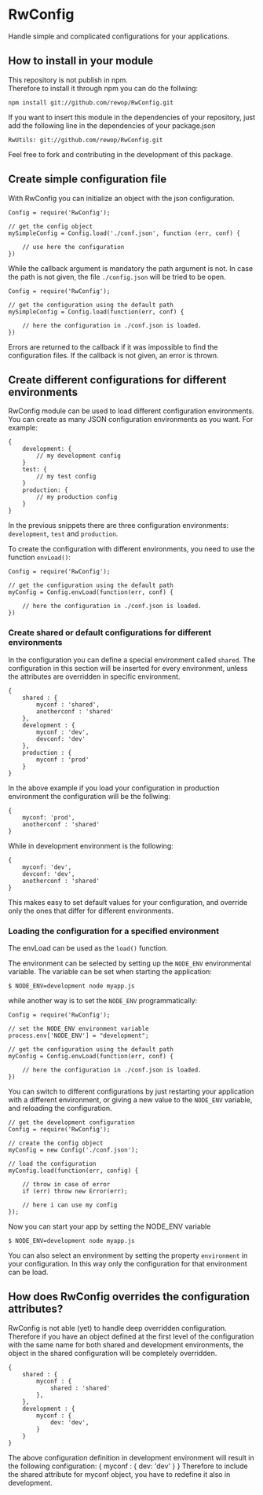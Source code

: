 RwConfig
========

Handle simple and complicated configurations for your applications.

How to install in your module
-----------------------------
This repository is not publish in npm.     
Therefore to install it through npm you can do the follwing:
```
npm install git://github.com/rewop/RwConfig.git
```

If you want to insert this module in the dependencies of your repository, just add the following line in the dependencies of your package.json
```
RwUtils: git://github.com/rewop/RwConfig.git
```

Feel free to fork and contributing in the development of this package.

Create simple configuration file
----------------------------------------------------------
With RwConfig you can initialize an object with the json configuration.
```
Config = require('RwConfig');

// get the config object
mySimpleConfig = Config.load('./conf.json', function (err, conf) {

    // use here the configuration
})
```

While the callback argument is mandatory the path argument is not. In case the path is not given,
the file `./config.json` will be
tried to be open.
```
Config = require('RwConfig');

// get the configuration using the default path
mySimpleConfig = Config.load(function(err, conf) {

    // here the configuration in ./conf.json is loaded.
})
```

Errors are returned to the callback if it was impossible to find the configuration files. If the callback is not
given, an error is thrown.

Create different configurations for different environments
----------------------------------------------------------
RwConfig module can be used to load different configuration environments. You can create as many JSON configuration
environments as you want. For example:
```
{
    development: {
        // my development config
    }
    test: {
        // my test config
    }
    production: {
        // my production config
    }
}
```
In the previous snippets there are three configuration environments: `development`, `test` and `production`.

To create the configuration with different environments, you need to use the function `envLoad()`:
```
Config = require('RwConfig');

// get the configuration using the default path
myConfig = Config.envLoad(function(err, conf) {

    // here the configuration in ./conf.json is loaded.
})
```
### Create shared or default configurations for different environments
In the configuration you can define a special environment called `shared`. The configuration in this section will be inserted for every environment, unless the attributes are overridden in specific environment.

```
{
    shared : {
        myconf : 'shared',
        anotherconf : 'shared'
    },
    development : {
        myconf : 'dev',
        devconf: 'dev'
    },
    production : {
        myconf : 'prod'
    }
}
```

In the above example if you load your configuration in production environment the configuration will be the follwing:
```
{
    myconf: 'prod',
    anotherconf : 'shared'
}
```
While in development environment is the following:
```
{
    myconf: 'dev',
    devconf: 'dev',
    anotherconf : 'shared'
}
```
This makes easy to set default values for your configuration, and override only the ones that differ for different environments.

### Loading the configuration for a specified environment

The envLoad can be used as the `load()` function.

The environment can be selected by setting up the `NODE_ENV` environmental variable.
The variable can be set when starting the application:
```
$ NODE_ENV=development node myapp.js
```

while another way is to set the `NODE_ENV` programmatically:
```
Config = require('RwConfig');

// set the NODE_ENV environment variable
process.env['NODE_ENV'] = "development";

// get the configuration using the default path
myConfig = Config.envLoad(function(err, conf) {

    // here the configuration in ./conf.json is loaded.
})
```

You can switch to different configurations by just restarting your application with a different environment,
or giving a new value to the `NODE_ENV` variable, and reloading the configuration.
```
// get the development configuration
Config = require('RwConfig');

// create the config object
myConfig = new Config('./conf.json');

// load the configuration
myConfig.load(function(err, config) {
    
    // throw in case of error
    if (err) throw new Error(err);

    // here i can use my config
});
```

Now you can start your app by setting the NODE_ENV variable
```
$ NODE_ENV=development node myapp.js
```

You can also select an environment by setting the property `environment` in your configuration. In this way only the configuration for that environment can be load.   



How does RwConfig overrides the configuration attributes?
---------------------------------------------------------
RwConfig is not able (yet) to handle deep overridden configuration. Therefore if you have an object defined at the first level of the configuration with the same name for both shared and development environments, the object in the shared configuration will be completely overridden. 
```
{
    shared : {
        myconf : {
            shared : 'shared'
        },
    },
    development : {
        myconf : {
            dev: 'dev',
        }
    }
}
```
The above configuration definition in development environment will result in the following configuration:
{
    myconf : {
        dev: 'dev'
    }
}
Therefore to include the shared attribute for myconf object, you have to redefine it also in development.


